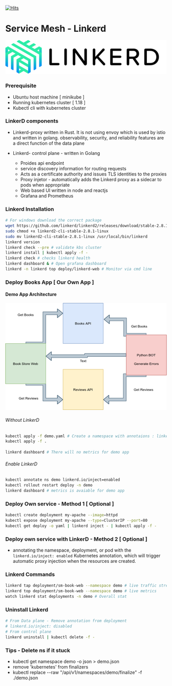 [![Hits](https://hits.seeyoufarm.com/api/count/incr/badge.svg?url=https%3A%2F%2Fgithub.com%2Fakilans%2Fservice-mesh%2Ftree%2Fmain%2Flinkerd&count_bg=%2379C83D&title_bg=%23555555&icon=&icon_color=%23E7E7E7&title=hits&edge_flat=false)](https://hits.seeyoufarm.com)

# Service Mesh - Linkerd
  
  ![LinkerD Logo ](https://github.com/akilans/service-mesh/blob/main/images/Linkerd_logo.png?raw=true)

### Prerequisite

- Ubuntu host machine [ minikube ]
- Running kubernetes cluster [ 1.18 ]
- Kubectl cli with kubernetes cluster

### LinkerD components

- Linkerd-proxy written in Rust. It is not using envoy which is used by istio and written in golang. observability, security, and reliability features are a direct function of the data plane 

- Linkerd- control plane - written in Golang
    - Proides api endpoint
    - service discovery information for routing requests
    - Acts as a certificate authority and issues TLS identities to the proxies
    - Proxy injetor - automatically adds the Linkerd proxy as a sidecar to pods when appropriate
    - Web based UI written in node and reactjs
    - Grafana and Prometheus

### Linkerd Installation

```bash
# For windows download the correct package
wget https://github.com/linkerd/linkerd2/releases/download/stable-2.8.1/linkerd2-cli-stable-2.8.1-linux
sudo chmod +x linkerd2-cli-stable-2.8.1-linux
sudo mv linkerd2-cli-stable-2.8.1-linux /usr/local/bin/linkerd
linkerd version
linkerd check --pre # validate kbs cluster
linkerd install | kubectl apply -f -
linkerd check # checks linkerd health
linkerd dashboard & # Open grafana dashboard
linkerd -n linkerd top deploy/linkerd-web # Monitor via cmd line
```

### Deploy Books App [ Our Own App ]

#### Demo App Architecture

![Books Store Web - Books API - Reviews API - Python BOT ](https://github.com/akilans/service-mesh/blob/main/images/svc-mesh.png?raw=true)

###### Without LinkerD
```bash
kubectl apply -f demo.yaml # Create a namespace with annotaions : linkerd.io/inject: enabled
kubectl apply -f .

linkerd dashboard # There will no metrics for demo app
```

###### Enable LinkerD
```bash
kubectl annotate ns demo linkerd.io/inject=enabled
kubectl rollout restart deploy -n demo
linkerd dashboard # metrics is avaiable for demo app
```

### Deploy Own service - Method 1 [ Optional ]

```bash
kubectl create deployment my-apache --image=httpd
kubectl expose deployment my-apache --type=ClusterIP --port=80
kubectl get deploy -o yaml | linkerd inject - | kubectl apply -f -
```

### Deploy own service with LinkerD - Method 2 [ Optional ]

- annotating the namespace, deployment, or pod with the `linkerd.io/inject: enabled` Kubernetes annotation, which will trigger automatic proxy injection when the resources are created.

### Linkerd Commands
```bash
linkerd tap deployment/sm-book-web --namespace demo # live traffic stream 
linkerd top deployment/sm-book-web --namespace demo # live metrics
watch linkerd stat deployments -n demo # Overall stat
```

### Uninstall Linkerd

```bash
# From Data plane - Remove annotation from deployment
# linkerd.io/inject: disabled
# From control plane
linkerd uninstall | kubectl delete -f -
```

### Tips - Delete ns if it stuck

- kubectl get namespace demo -o json > demo.json
- remove 'kubernetes' from finalizers
- kubectl replace --raw "/api/v1/namespaces/demo/finalize" -f ./demo.json
